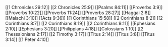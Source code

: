 [[1 Chronicles 29:12]]
[[2 Chronicles 25:9]]
[[Psalms 84:11]]
[[Proverbs 3:9]]
[[Proverbs 10:22]]
[[Proverbs 11:24]]
[[Proverbs 28:27]]
[[Haggai 2:8]]
[[Malachi 3:10]]
[[Acts 9:36]]
[[1 Corinthians 15:58]]
[[2 Corinthians 8:2]]
[[2 Corinthians 8:7]]
[[2 Corinthians 8:19]]
[[2 Corinthians 9:11]]
[[Ephesians 2:10]]
[[Ephesians 3:20]]
[[Philippians 4:18]]
[[Colossians 1:10]]
[[2 Thessalonians 2:17]]
[[2 Timothy 3:17]]
[[Titus 2:14]]
[[Titus 3:8]]
[[Titus 3:14]]
[[1 Peter 4:10]]
